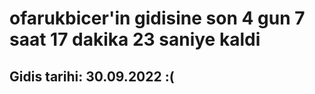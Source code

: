 # ofarukbicer'in gidisine son 4 gun 7 saat 17 dakika 23 saniye kaldi

## Gidis tarihi: 30.09.2022 :(